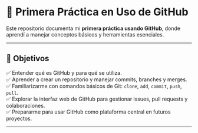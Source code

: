 # 📁 Primera Práctica en Uso de GitHub

Este repositorio documenta mi **primera práctica usando GitHub**, donde aprendí a manejar conceptos básicos y herramientas esenciales.

---

## 🌟 Objetivos

✅ Entender qué es GitHub y para qué se utiliza.  
✅ Aprender a crear un repositorio y manejar commits, branches y merges.  
✅ Familiarizarme con comandos básicos de Git: `clone`, `add`, `commit`, `push`, `pull`.  
✅ Explorar la interfaz web de GitHub para gestionar issues, pull requests y colaboraciones.  
✅ Prepararme para usar GitHub como plataforma central en futuros proyectos.

---

